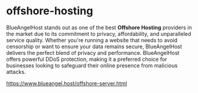 # offshore-hosting
BlueAngelHost stands out as one of the best **Offshore Hosting** providers in the market due to its commitment to privacy, affordability, and unparalleled service quality. Whether you're running a website that needs to avoid censorship or want to ensure your data remains secure, BlueAngelHost delivers the perfect blend of privacy and performance.
BlueAngelHost offers powerful DDoS protection, making it a preferred choice for businesses looking to safeguard their online presence from malicious attacks. 

https://www.blueangel.host/offshore-server.html

